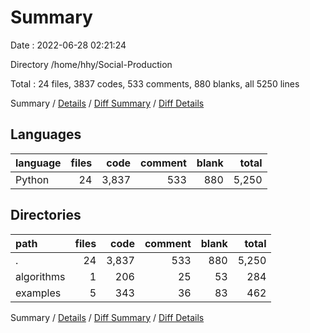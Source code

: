 # Summary

Date : 2022-06-28 02:21:24

Directory /home/hhy/Social-Production

Total : 24 files,  3837 codes, 533 comments, 880 blanks, all 5250 lines

Summary / [Details](details.md) / [Diff Summary](diff.md) / [Diff Details](diff-details.md)

## Languages
| language | files | code | comment | blank | total |
| :--- | ---: | ---: | ---: | ---: | ---: |
| Python | 24 | 3,837 | 533 | 880 | 5,250 |

## Directories
| path | files | code | comment | blank | total |
| :--- | ---: | ---: | ---: | ---: | ---: |
| . | 24 | 3,837 | 533 | 880 | 5,250 |
| algorithms | 1 | 206 | 25 | 53 | 284 |
| examples | 5 | 343 | 36 | 83 | 462 |

Summary / [Details](details.md) / [Diff Summary](diff.md) / [Diff Details](diff-details.md)